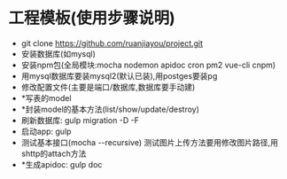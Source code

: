 # 工程模板(使用步骤说明)
- git clone https://github.com/ruanjiayou/project.git
- 安装数据库(如mysql)
- 安装npm包(全局模块:mocha nodemon apidoc cron pm2 vue-cli cnpm)
- 用mysql数据库要装mysql2(默认已装),用postges要装pg
- 修改配置文件(主要是端口/数据库,数据库要手动建)
- *写表的model
- *封装model的基本方法(list/show/update/destroy)
- 刷新数据库: gulp migration -D -F
- 启动app: gulp
- 测试基本接口(mocha --recursive) 测试图片上传方法要用修改图片路径,用shttp的attach方法
- *生成apidoc: gulp doc